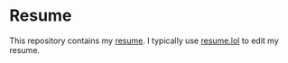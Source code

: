 # Resume

This repository contains my <a href="https://keenanschott.com/portfolio/resume.pdf" target="_blank">resume</a>. I typically use <a href="https://www.resume.lol/" target="_blank">resume.lol</a> to edit my resume.
